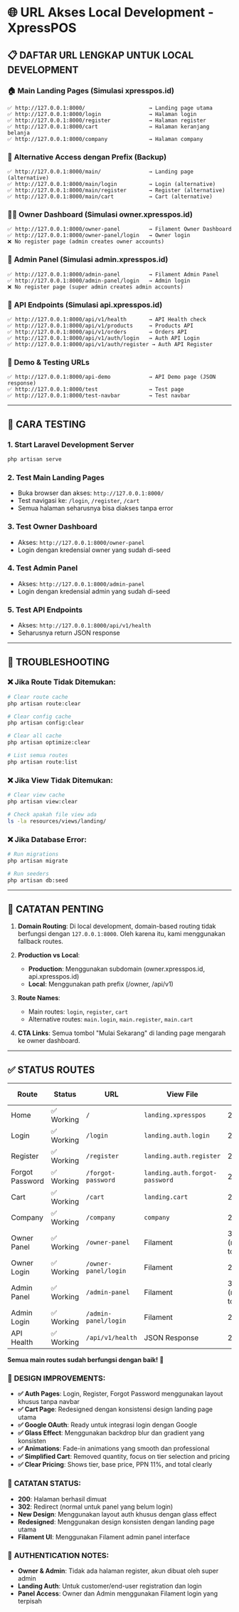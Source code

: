 # 🌐 URL Akses Local Development - XpressPOS

## 📋 **DAFTAR URL LENGKAP UNTUK LOCAL DEVELOPMENT**

### 🏠 **Main Landing Pages (Simulasi xpresspos.id)**
```
✅ http://127.0.0.1:8000/                    → Landing page utama
✅ http://127.0.0.1:8000/login               → Halaman login
✅ http://127.0.0.1:8000/register            → Halaman register  
✅ http://127.0.0.1:8000/cart                → Halaman keranjang belanja
✅ http://127.0.0.1:8000/company             → Halaman company
```

### 🔄 **Alternative Access dengan Prefix (Backup)**
```
✅ http://127.0.0.1:8000/main/               → Landing page (alternative)
✅ http://127.0.0.1:8000/main/login          → Login (alternative)
✅ http://127.0.0.1:8000/main/register       → Register (alternative)
✅ http://127.0.0.1:8000/main/cart           → Cart (alternative)
```

### 👨‍💼 **Owner Dashboard (Simulasi owner.xpresspos.id)**
```
✅ http://127.0.0.1:8000/owner-panel         → Filament Owner Dashboard
✅ http://127.0.0.1:8000/owner-panel/login   → Owner login
❌ No register page (admin creates owner accounts)
```

### 🔧 **Admin Panel (Simulasi admin.xpresspos.id)**
```
✅ http://127.0.0.1:8000/admin-panel         → Filament Admin Panel  
✅ http://127.0.0.1:8000/admin-panel/login   → Admin login
❌ No register page (super admin creates admin accounts)
```

### 🔌 **API Endpoints (Simulasi api.xpresspos.id)**
```
✅ http://127.0.0.1:8000/api/v1/health       → API Health check
✅ http://127.0.0.1:8000/api/v1/products     → Products API
✅ http://127.0.0.1:8000/api/v1/orders       → Orders API
✅ http://127.0.0.1:8000/api/v1/auth/login   → Auth API Login
✅ http://127.0.0.1:8000/api/v1/auth/register → Auth API Register
```

### 🧪 **Demo & Testing URLs**
```
✅ http://127.0.0.1:8000/api-demo            → API Demo page (JSON response)
✅ http://127.0.0.1:8000/test                → Test page
✅ http://127.0.0.1:8000/test-navbar         → Test navbar
```

---

## 🎯 **CARA TESTING**

### 1. **Start Laravel Development Server**
```bash
php artisan serve
```

### 2. **Test Main Landing Pages**
- Buka browser dan akses: `http://127.0.0.1:8000/`
- Test navigasi ke: `/login`, `/register`, `/cart`
- Semua halaman seharusnya bisa diakses tanpa error

### 3. **Test Owner Dashboard**
- Akses: `http://127.0.0.1:8000/owner-panel`
- Login dengan kredensial owner yang sudah di-seed

### 4. **Test Admin Panel**
- Akses: `http://127.0.0.1:8000/admin-panel`
- Login dengan kredensial admin yang sudah di-seed

### 5. **Test API Endpoints**
- Akses: `http://127.0.0.1:8000/api/v1/health`
- Seharusnya return JSON response

---

## 🔧 **TROUBLESHOOTING**

### ❌ **Jika Route Tidak Ditemukan:**
```bash
# Clear route cache
php artisan route:clear

# Clear config cache  
php artisan config:clear

# Clear all cache
php artisan optimize:clear

# List semua routes
php artisan route:list
```

### ❌ **Jika View Tidak Ditemukan:**
```bash
# Clear view cache
php artisan view:clear

# Check apakah file view ada
ls -la resources/views/landing/
```

### ❌ **Jika Database Error:**
```bash
# Run migrations
php artisan migrate

# Run seeders
php artisan db:seed
```

---

## 📝 **CATATAN PENTING**

1. **Domain Routing**: Di local development, domain-based routing tidak berfungsi dengan `127.0.0.1:8000`. Oleh karena itu, kami menggunakan fallback routes.

2. **Production vs Local**: 
   - **Production**: Menggunakan subdomain (owner.xpresspos.id, api.xpresspos.id)
   - **Local**: Menggunakan path prefix (/owner, /api/v1)

3. **Route Names**: 
   - Main routes: `login`, `register`, `cart`
   - Alternative routes: `main.login`, `main.register`, `main.cart`

4. **CTA Links**: Semua tombol "Mulai Sekarang" di landing page mengarah ke owner dashboard.

---

## ✅ **STATUS ROUTES**

| Route | Status | URL | View File | HTTP Code | Design |
|-------|--------|-----|-----------|-----------|---------|
| Home | ✅ Working | `/` | `landing.xpresspos` | 200 | ✅ Consistent |
| Login | ✅ Working | `/login` | `landing.auth.login` | 200 | ✅ New Design |
| Register | ✅ Working | `/register` | `landing.auth.register` | 200 | ✅ New Design |
| Forgot Password | ✅ Working | `/forgot-password` | `landing.auth.forgot-password` | 200 | ✅ New Design |
| Cart | ✅ Working | `/cart` | `landing.cart` | 200 | ✅ Redesigned |
| Company | ✅ Working | `/company` | `company` | 200 | ⚠️ Old Design |
| Owner Panel | ✅ Working | `/owner-panel` | Filament | 302 (redirect to login) | Filament UI |
| Owner Login | ✅ Working | `/owner-panel/login` | Filament | 200 | Filament UI |
| Admin Panel | ✅ Working | `/admin-panel` | Filament | 302 (redirect to login) | Filament UI |
| Admin Login | ✅ Working | `/admin-panel/login` | Filament | 200 | Filament UI |
| API Health | ✅ Working | `/api/v1/health` | JSON Response | 200 | N/A |

**Semua main routes sudah berfungsi dengan baik!** 🎉

### 🎨 **DESIGN IMPROVEMENTS:**
- **✅ Auth Pages**: Login, Register, Forgot Password menggunakan layout khusus tanpa navbar
- **✅ Cart Page**: Redesigned dengan konsistensi design landing page utama
- **✅ Google OAuth**: Ready untuk integrasi login dengan Google
- **✅ Glass Effect**: Menggunakan backdrop blur dan gradient yang konsisten
- **✅ Animations**: Fade-in animations yang smooth dan professional
- **✅ Simplified Cart**: Removed quantity, focus on tier selection and pricing
- **✅ Clear Pricing**: Shows tier, base price, PPN 11%, and total clearly

### 📝 **CATATAN STATUS:**
- **200**: Halaman berhasil dimuat
- **302**: Redirect (normal untuk panel yang belum login)
- **New Design**: Menggunakan layout auth khusus dengan glass effect
- **Redesigned**: Menggunakan design konsisten dengan landing page utama
- **Filament UI**: Menggunakan Filament admin panel interface

### 🔐 **AUTHENTICATION NOTES:**
- **Owner & Admin**: Tidak ada halaman register, akun dibuat oleh super admin
- **Landing Auth**: Untuk customer/end-user registration dan login
- **Panel Access**: Owner dan Admin menggunakan Filament login yang terpisah